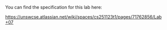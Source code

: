 You can find the specification for this lab here:

https://unswcse.atlassian.net/wiki/spaces/cs251123t1/pages/71762856/Lab+07
